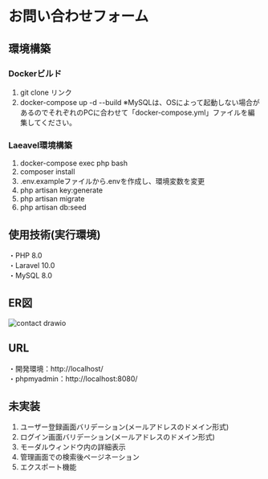 # お問い合わせフォーム

## 環境構築

### Dockerビルド
1. git clone リンク
2. docker-compose up -d --build
※MySQLは、OSによって起動しない場合があるのでそれぞれのPCに合わせて「docker-compose.yml」ファイルを編集してください。

### Laeavel環境構築
1. docker-compose exec php bash
2. composer install
3. .env.exampleファイルから.envを作成し、環境変数を変更
4. php artisan key:generate
5. php artisan migrate
6. php artisan db:seed

## 使用技術(実行環境)
・PHP 8.0  
・Laravel 10.0  
・MySQL 8.0  

## ER図
![contact drawio](https://github.com/shkb1125/test-login-form/assets/158729607/e72ade56-235d-4332-aa7b-a4f2c5721e83)

## URL
・開発環境：http://localhost/  
・phpmyadmin：http://localhost:8080/  

## 未実装
1. ユーザー登録画面バリデーション(メールアドレスのドメイン形式)
2. ログイン画面バリデーション(メールアドレスのドメイン形式)
3. モーダルウィンドウ内の詳細表示
4. 管理画面での検索後ページネーション
5. エクスポート機能
